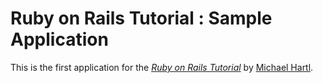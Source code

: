 # Ruby on Rails Tutorial : Sample Application

This is the first application for the
[*Ruby on Rails Tutorial*](http://railstutorial.jp)
by [Michael Hartl](http://www.michaelhartl.com).

